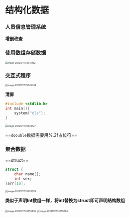 # 结构化数据

### 人员信息管理系统

**增删改查**

### 使用数组存储数据

<img src="C:\Users\Lanson\AppData\Roaming\Typora\typora-user-images\image-20221011134941852.png" alt="image-20221011134941852" style="zoom:50%;" />

### 交互式程序

<img src="C:\Users\Lanson\AppData\Roaming\Typora\typora-user-images\image-20221011135043349.png" alt="image-20221011135043349" style="zoom:50%;" />

**清屏**

```c
#include <stdlib.h>
int main(){
    system("cls");
}
```

<img src="C:\Users\Lanson\AppData\Roaming\Typora\typora-user-images\image-20221011135334727.png" alt="image-20221011135334727" style="zoom:50%;" />

==`doouble`数据需要用%.2f占位符==

### 聚合数据

==struct==

```c
struct {
    char name[];
    int sex;
}arr[10];
```

<img src="C:\Users\Lanson\AppData\Roaming\Typora\typora-user-images\image-20221011135603379.png" alt="image-20221011135603379" style="zoom:50%;" />

**类似于声明Int数组一样，将int替换为struct即可声明结构数组**

<img src="C:\Users\Lanson\AppData\Roaming\Typora\typora-user-images\image-20221011135653830.png" alt="image-20221011135653830" style="zoom:50%;" />

<img src="C:\Users\Lanson\AppData\Roaming\Typora\typora-user-images\image-20221011135750664.png" alt="image-20221011135750664" style="zoom:50%;" />
